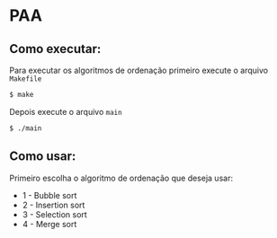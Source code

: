 # PAA

## Como executar:

Para executar os algoritmos de ordenação primeiro execute o arquivo `Makefile`

```bash
$ make
```

Depois execute o arquivo `main`

```bash
$ ./main
```

##  Como usar:
Primeiro escolha o algoritmo de ordenação que deseja usar:
* 1 - Bubble sort
* 2 - Insertion sort
* 3 - Selection sort
* 4 - Merge sort